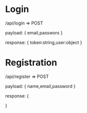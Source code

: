 # Login

/api/login => POST

payload:
{
email,passwors
}

response:
{
token:string,user:object
}

# Registration

/api/register => POST

payload:
{
name,email,password
}

response:
{

}
